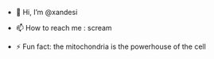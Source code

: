 - 👋 Hi, I’m @xandesi

  

- 📫 How to reach me : scream

- ⚡ Fun fact: the mitochondria is the powerhouse of the cell

<!---
xandesi/xandesi is a ✨ special ✨ repository because its `README.md` (this file) appears on your GitHub profile.
You can click the Preview link to take a look at your changes.
--->
